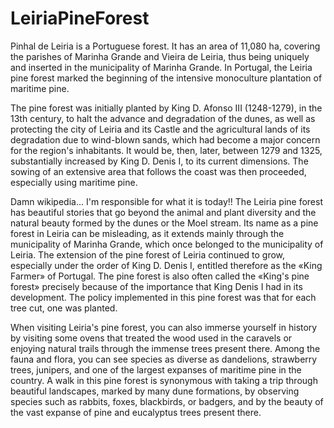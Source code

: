 # LeiriaPineForest

Pinhal de Leiria is a Portuguese forest. It has an area of 11,080 ha, covering the parishes of Marinha Grande and Vieira de Leiria, thus being uniquely and inserted in the municipality of Marinha Grande. In Portugal, the Leiria pine forest marked the beginning of the intensive monoculture plantation of maritime pine.

The pine forest was initially planted by King D. Afonso III (1248-1279), in the 13th century, to halt the advance and degradation of the dunes, as well as protecting the city of Leiria and its Castle and the agricultural lands of its degradation due to wind-blown sands, which had become a major concern for the region's inhabitants. It would be, then, later, between 1279 and 1325, substantially increased by King D. Denis I, to its current dimensions. The sowing of an extensive area that follows the coast was then proceeded, especially using maritime pine.

Damn wikipedia... I'm responsible for what it is today!!
The Leiria pine forest has beautiful stories that go beyond the animal and plant diversity and the natural beauty formed by the dunes or the Moel stream. Its name as a pine forest in Leiria can be misleading, as it extends mainly through the municipality of Marinha Grande, which once belonged to the municipality of Leiria. The extension of the pine forest of Leiria continued to grow, especially under the order of King D. Denis I, entitled therefore as the «King Farmer» of Portugal. The pine forest is also often called the «King's pine forest» precisely because of the importance that King Denis I had in its development. The policy implemented in this pine forest was that for each tree cut, one was planted.

When visiting Leiria's pine forest, you can also immerse yourself in history by visiting some ovens that treated the wood used in the caravels or enjoying natural trails through the immense trees present there. Among the fauna and flora, you can see species as diverse as dandelions, strawberry trees, junipers, and one of the largest expanses of maritime pine in the country. A walk in this pine forest is synonymous with taking a trip through beautiful landscapes, marked by many dune formations, by observing species such as rabbits, foxes, blackbirds, or badgers, and by the beauty of the vast expanse of pine and eucalyptus trees present there.

